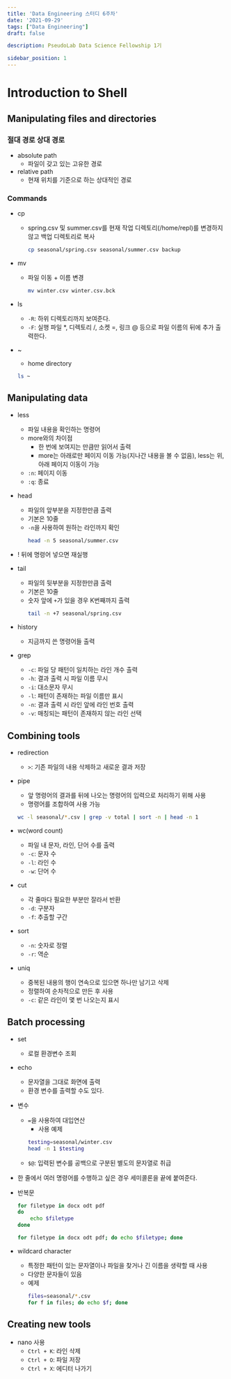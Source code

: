 ```yaml
---
title: 'Data Engineering 스터디 6주차'
date: '2021-09-29'
tags: ["Data Engineering"]
draft: false

description: PseudoLab Data Science Fellowship 1기

sidebar_position: 1
---
```


# Introduction to Shell

## Manipulating files and directories

### 절대 경로 상대 경로

- absolute path
  - 파일이 갖고 있는 고유한 경로
- relative path
  - 현재 위치를 기준으로 하는 상대적인 경로

### Commands

- cp
  - spring.csv 및 summer.csv를 현재 작업 디렉토리(/home/repl)를 변경하지 않고 백업 디렉토리로 복사
    ```bash
    cp seasonal/spring.csv seasonal/summer.csv backup
    ```
- mv
  - 파일 이동 + 이름 변경
    ```bash
    mv winter.csv winter.csv.bck
    ```
- ls
  - `-R`: 하위 디렉토리까지 보여준다.
  - `-F`: 실행 파일 *, 디렉토리 /, 소켓 =, 링크 @ 등으로 파일 이름의 뒤에 추가 출력한다.

- ~
  - home directory
  ```bash
  ls ~
  ```


## Manipulating data

- less
  - 파일 내용을 확인하는 명령어
  - more와의 차이점
    - 한 번에 보여지는 만큼만 읽어서 출력
    - more는 아래로만 페이지 이동 가능(지나간 내용을 볼 수 없음), less는 위, 아래 페이지 이동이 가능
  - `:n`: 페이지 이동
  - `:q`: 종료

- head
  - 파일의 앞부분을 지정한만큼 출력
  - 기본은 10줄
  - `-n`을 사용하여 원하는 라인까지 확인
    ```bash
    head -n 5 seasonal/summer.csv
    ```

- ! 뒤에 명령어 넣으면 재실행

- tail
  - 파일의 뒷부분을 지정한만큼 출력
  - 기본은 10줄
  - 숫자 앞에 `+`가 있을 경우 K번째까지 출력
    ```bash
    tail -n +7 seasonal/spring.csv
    ```

- history
  - 지금까지 쓴 명령어들 출력

- grep
  - `-c`: 파일 당 패턴이 일치하는 라인 개수 출력
  - `-h`: 결과 출력 시 파일 이름 무시
  - `-i`: 대소문자 무시
  - `-l`: 패턴이 존재하는 파일 이름만 표시
  - `-n`: 결과 출력 시 라인 앞에 라인 번호 출력
  - `-v`: 매칭되는 패턴이 존재하지 않는 라인 선택


## Combining tools

- redirection
  - `>`: 기존 파일의 내용 삭제하고 새로운 결과 저장

- pipe
  - 앞 명령어의 결과를 뒤에 나오는 명령어의 입력으로 처리하기 위해 사용
  - 명령어를 조합하여 사용 가능
  ```bash
  wc -l seasonal/*.csv | grep -v total | sort -n | head -n 1
  ```

- wc(word count)
  - 파일 내 문자, 라인, 단어 수를 출력
  - `-c`: 문자 수
  - `-l`: 라인 수
  - `-w`: 단어 수

- cut
  - 각 줄마다 필요한 부분만 잘라서 반환
  - `-d`: 구분자
  - `-f`: 추출할 구간

- sort
  - `-n`: 숫자로 정렬
  - `-r`: 역순
- uniq
  - 중복된 내용의 행이 연속으로 있으면 하나만 남기고 삭제
  - 정렬하여 순차적으로 만든 후 사용
  - `-c`: 같은 라인이 몇 번 나오는지 표시
 
## Batch processing

- set
  - 로컬 환경변수 조회

- echo
  - 문자열을 그대로 화면에 출력
  - 환경 변수를 출력할 수도 있다.

- 변수
  - `=`을 사용하여 대입연산
    - 사용 예제
    ```bash
    testing=seasonal/winter.csv
    head -n 1 $testing
    ```
  - `$@`: 입력된 변수를 공백으로 구분된 별도의 문자열로 취급

- 한 줄에서 여러 명령어를 수행하고 싶은 경우 세미콜론을 끝에 붙여준다.
  
- 반복문
  ```bash
  for filetype in docx odt pdf
  do
      echo $filetype
  done
  ```
  ```bash
  for filetype in docx odt pdf; do echo $filetype; done
  ```

- wildcard character
  - 특정한 패턴이 있는 문자열이나 파일을 찾거나 긴 이름을 생략할 때 사용
  - 다양한 문자들이 있음 
  - 예제
    ```bash
    files=seasonal/*.csv
    for f in files; do echo $f; done
    ```

## Creating new tools

- nano 사용
  - `Ctrl + K`: 라인 삭제
  - `Ctrl + O`: 파일 저장
  - `Ctrl + X`: 에디터 나가기